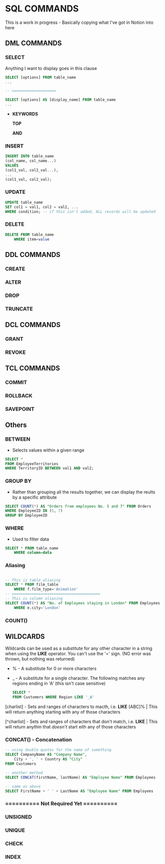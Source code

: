 # SQL COMMANDS

This is a work in progress - Basically copying what I've got in Notion into here

## DML COMMANDS

### SELECT

Anything I want to display goes in this clause

```sql
SELECT [options] FROM table_name
...

-- ====================

SELECT [options] AS [display_name] FROM table_name
...
```

- **KEYWORDS**

    **TOP**

    **AND**

### INSERT

```sql
INSERT INTO table_name
(col_name, col_name...)
VALUES
(col1_val, col2_val...),
...
(col1_val, col2_val);
```

### UPDATE

```sql
UPDATE table_name
SET col1 = val1, col2 = val2, ...
WHERE condition; -- if this isn't added, ALL records will be updated
```

### DELETE

```sql
DELETE FROM table_name
	WHERE item=value
```

## DDL COMMANDS

### CREATE

### ALTER

### DROP

### TRUNCATE

## DCL COMMANDS

### GRANT

### REVOKE

## TCL COMMANDS

### COMMIT

### ROLLBACK

### SAVEPOINT

## Others

### BETWEEN

- Selects values within a given range

```sql
SELECT *
FROM EmployeeTerritories
WHERE TerritoryID BETWEEN val1 AND val2;
```

### GROUP BY

- Rather than grouping all the results together, we can display the reults by a specific attribute

```sql
SELECT COUNT(*) AS "Orders from employees No. 5 and 7" FROM Orders
WHERE EmployeeID IN (5, 7)
GROUP BY EmployeeID
```

### WHERE

- Used to filter data

```sql
SELECT * FROM table_name
	WHERE column=data
```

### Aliasing

```sql

-- This is table aliasing
SELECT * FROM film_table
    WHERE f.film_type='Animation'
-- ========================================
-- This is column aliasing
SELECT COUNT(*) AS "No. of Employees staying in London" FROM Employees e
    WHERE e.city='London'
```

### COUNT()

## WILDCARDS

Wildcards can be used as a substitute for any other character in a string when using the **LIKE** operator. You can't use the '=' sign. (NO error was thrown, but nothing was returned)

- % - A substitute for 0 or more characters
- _ - A substitute for a single character. The following matches any regions ending in 'A' (this isn't case sensitive)

    ```sql
    SELECT *
    FROM Customers WHERE Region LIKE '_A'
    ```

[charlist] - Sets and ranges of characters to macth, i.e. **LIKE** [ABC]% | This will return anything starting with any of those characters

[^charlist] - Sets and ranges of characters that don't match, i.e. **LIKE** | This will return anythin that *doesn't* start eith any of those characters

### CONCAT() - Concatenation

```sql
-- using double quotes for the name of something
SELECT CompanyName AS "Company Name",
    City + ', ' + Country AS "City"
FROM Customers

-- another method
SELECT CONCAT(firstName, lastName) AS "Employee Name" FROM Employees

-- same as above
SELECT FirstName + ' ' + LastName AS "Employee Name" FROM Employees
```

### ========== Not Required Yet ==========

### UNSIGNED

### UNIQUE

### CHECK

### INDEX

